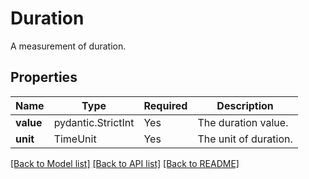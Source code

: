 # Duration

A measurement of duration.

## Properties
| Name | Type | Required | Description |
| ------------ | ------------- | ------------- | ------------- |
**value** | pydantic.StrictInt | Yes | The duration value. |
**unit** | TimeUnit | Yes | The unit of duration. |


[[Back to Model list]](../../../../README.md#models-v2-link) [[Back to API list]](../../../../README.md#apis-v2-link) [[Back to README]](../../../../README.md)
